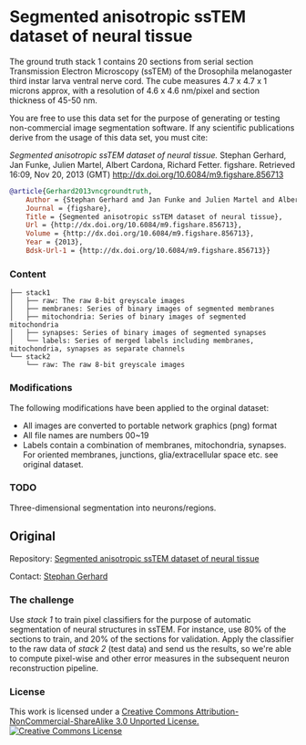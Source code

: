 # Segmented anisotropic ssTEM dataset of neural tissue

The ground truth stack 1 contains 20 sections from serial section Transmission Electron Microscopy (ssTEM) of the Drosophila melanogaster third instar larva ventral nerve cord. The cube measures 4.7 x 4.7 x 1 microns approx, with a resolution of 4.6 x 4.6 nm/pixel and section thickness of 45-50 nm.

You are free to use this data set for the purpose of generating or testing non-commercial image segmentation software. If any scientific publications derive from the usage of this data set, you must cite:

*Segmented anisotropic ssTEM dataset of neural tissue.* Stephan Gerhard, Jan Funke, Julien Martel, Albert Cardona, Richard Fetter. figshare. Retrieved 16:09, Nov 20, 2013 (GMT) http://dx.doi.org/10.6084/m9.figshare.856713


```bibtex
@article{Gerhard2013vncgroundtruth,
	Author = {Stephan Gerhard and Jan Funke and Julien Martel and Albert Cardona and Richard Fetter},
	Journal = {figshare},
	Title = {Segmented anisotropic ssTEM dataset of neural tissue},
	Url = {http://dx.doi.org/10.6084/m9.figshare.856713},
	Volume = {http://dx.doi.org/10.6084/m9.figshare.856713},
	Year = {2013},
	Bdsk-Url-1 = {http://dx.doi.org/10.6084/m9.figshare.856713}}
```

### Content
  
```
├── stack1
│   ├── raw: The raw 8-bit greyscale images
│   ├── membranes: Series of binary images of segmented membranes
│   ├── mitochondria: Series of binary images of segmented mitochondria
│   ├── synapses: Series of binary images of segmented synapses
│   └── labels: Series of merged labels including membranes, mitochondria, synapses as separate channels
└── stack2
    └── raw: The raw 8-bit greyscale images
```

### Modifications

The following modifications have been applied to the orginal dataset:
- All images are converted to portable network graphics (png) format
- All file names are numbers 00~19
- Labels contain a combination of membranes, mitochondria, synapses. For oriented membranes, junctions, glia/extracellular space etc. see original dataset.

### TODO

Three-dimensional segmentation into neurons/regions.

## Original

Repository: [Segmented anisotropic ssTEM dataset of neural tissue](https://github.com/unidesigner/groundtruth-drosophila-vnc)

Contact: [Stephan Gerhard](mailto:git@unidesign.ch)

### The challenge
Use *stack 1* to train pixel classifiers for the purpose of automatic segmentation of neural structures in ssTEM. For instance, use 80% of the sections to train, and 20% of the sections for validation. Apply the classifier to the raw data of *stack 2* (test data) and send us the results, so we're able to compute pixel-wise and other error measures in the subsequent neuron reconstruction pipeline.

### License
This work is licensed under a
[Creative Commons Attribution-NonCommercial-ShareAlike 3.0 Unported License.](http://creativecommons.org/licenses/by-nc-sa/3.0/deed.en_US)
<a rel="license" href="http://creativecommons.org/licenses/by-nc-sa/3.0/deed.en_US"><img alt="Creative Commons License" style="border-width:0" src="http://i.creativecommons.org/l/by-nc-sa/3.0/88x31.png" /></a>

